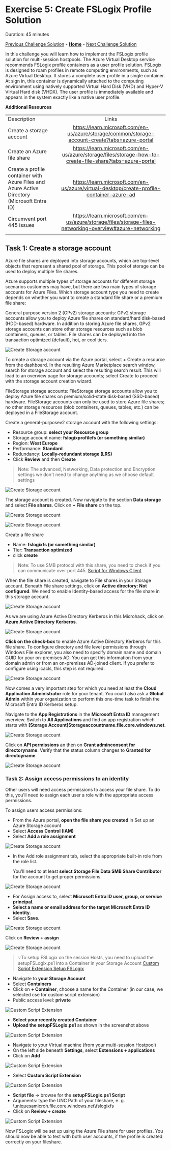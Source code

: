 # Exercise 5: Create FSLogix Profile Solution

Duration: 45 minutes

[Previous Challenge Solution](./04-multi-session-Hostpools-solution.md) - **[Home](../Readme.md)** - [Next Challenge Solution](./06-scaling-plan-solution.md)

In this challenge you will learn how to implement the FSLogix profile solution for multi-session hostpools.
The Azure Virtual Desktop service recommends FSLogix profile containers as a user profile solution. FSLogix is designed to roam profiles in remote computing environments, such as Azure Virtual Desktop. It stores a complete user profile in a single container. At sign in, this container is dynamically attached to the computing environment using natively supported Virtual Hard Disk (VHD) and Hyper-V Virtual Hard disk (VHDX). The user profile is immediately available and appears in the system exactly like a native user profile.

**Additional Resources**

  |              |            |  
|----------|:-------------:|
| Description | Links |
| Create a storage account | https://learn.microsoft.com/en-us/azure/storage/common/storage-account-create?tabs=azure-portal |
| Create an Azure file share | https://learn.microsoft.com/en-us/azure/storage/files/storage-how-to-create-file-share?tabs=azure-portal |
|Create a profile container with Azure Files and Azure Active Directory (Microsoft Entra ID)   |  https://learn.microsoft.com/en-us/azure/virtual-desktop/create-profile-container-azure-ad  | 
| Circumvent port 445 issues | https://learn.microsoft.com/en-us/azure/storage/files/storage-files-networking-overview#azure-networking |
  |              |            | 


## Task 1: Create a storage account
Azure file shares are deployed into storage accounts, which are top-level objects that represent a shared pool of storage. This pool of storage can be used to deploy multiple file shares.

Azure supports multiple types of storage accounts for different storage scenarios customers may have, but there are two main types of storage accounts for Azure Files. Which storage account type you need to create depends on whether you want to create a standard file share or a premium file share:

General purpose version 2 (GPv2) storage accounts: GPv2 storage accounts allow you to deploy Azure file shares on standard/hard disk-based (HDD-based) hardware. In addition to storing Azure file shares, GPv2 storage accounts can store other storage resources such as blob containers, queues, or tables. File shares can be deployed into the transaction optimized (default), hot, or cool tiers.

![Create Storage account](../Images/03-FSLogix_create-storage-account-0.png)

To create a storage account via the Azure portal, select + Create a resource from the dashboard. In the resulting Azure Marketplace search window, search for storage account and select the resulting search result. This will lead to an overview page for storage accounts; select Create to proceed with the storage account creation wizard.

FileStorage storage accounts: FileStorage storage accounts allow you to deploy Azure file shares on premium/solid-state disk-based (SSD-based) hardware. FileStorage accounts can only be used to store Azure file shares; no other storage resources (blob containers, queues, tables, etc.) can be deployed in a FileStorage account.

Create a general-purposev2 storage account with the following settings:
- Resource group: **select your Resource group**
- Storage account name: **fslogixprofilefs (or something similar)**
- Region: **West Europe**
- Performance: **Standard**
- Redundancy: **Locally-redundant storage (LRS)**
- Click **Review** and then **Create**

> Note: The advanced, Networking, Data protection and Encryption settings we don't need to change anything as we choose default settings

![Create Storage account](../Images/03-FSLogix_create-storage-account-1.png)

The storage account is created. Now navigate to the section **Data storage** and select **File shares**.
Click on **+ File share** on the top.

![Create Storage account](../Images/03-FSLogix_create-storage-account-2.png)

![Create Storage account](../Images/03-FSLogix_create-storage-account-3.png)

Create a file share 
- Name: **fslogixfs (or something similar)**
- Tier: **Transaction optimized**
- click **create**

> Note: To use SMB protocol with this share, you need to check if you can communicate over port 445. [Script for Windows Client](https://github.com/Azure-Samples/azure-files-samples/tree/master/AzFileDiagnostics/Windows)

When the file share is created, navigate to File shares in your Storage account. Beneath File share settings, click on **Active directory: Not configured**.
We need to enable Identity-based access for the file share in this storage account.

![Create Storage account](../Images/03-FSLogix_create-storage-account-6.png)

As we are using Azure Active Directory Kerberos in this Microhack, click on **Azure Active Directory Kerberos**.

![Create Storage account](../Images/03-FSLogix_create-storage-account-7.png)

**Click on the check-box** to enable Azure Active Directory Kerberos for this file share. 
To configure directory and file level permissions through Windows File explorer, you also need to specify domain name and domain GUID for your on-premises AD. 
You can get this information from your domain admin or from an on-premises AD-joined client. If you prefer to configure using icacls, this step is not required. 

![Create Storage account](../Images/03-FSLogix_create-storage-account-8.png)

Now comes a very important step for which you need at least the **Cloud Application Administrator** role for your tenant. You could also ask a **Global Admin** within your organization to perform this one-time task to finish the Microsoft Entra ID Kerberos setup.

Navigate to the **App Registrations** in the **Microsoft Entra ID** management overview. Switch to **All Applications** and find an app registration which starts with **[Storage Account]Storageaccountname.file.core.windows.net**.

![Create Storage account](../Images/03-FSLogix_create-storage-account-16.png)

Click on **API permissions** an then on **Grant adminconsent for directoryname**. Verify that the status column changes to **Granted for directoyname**.

![Create Storage account](../Images/03-FSLogix_create-storage-account-17.png)

### Task 2: Assign access permissions to an identity

Other users will need access permissions to access your file share. To do this, you'll need to assign each user a role with the appropriate access permissions.

To assign users access permissions:

- From the Azure portal, **open the file share you created** in Set up an Azure Storage account
- Select **Access Control (IAM)**
- Select **Add a role assignment**

![Create Storage account](../Images/03-FSLogix_create-storage-account-10.png)

- In the Add role assignment tab, select the appropriate built-in role from the role list. 

  You'll need to at least **select Storage File Data SMB Share Contributor** for the account to get proper permissions.

![Create Storage account](../Images/03-FSLogix_create-storage-account-11.png)

- For Assign access to, select **Microsoft Entra ID user, group, or service principal**.
- **Select a name or email address for the target Microsoft Entra ID identity**.
- Select **Save**.

![Create Storage account](../Images/03-FSLogix_create-storage-account-12.png)

Click on **Review + assign**

![Create Storage account](../Images/03-FSLogix_create-storage-account-13.png)

> 💡To setup FSLogix on the session Hosts, you need to upload the setupFSLogix.ps1 into a Container in your Storage Account
[Custom Script Extension Setup FSLogix](../modules/setupFSLogix.ps1)

- Navigate to **your Storage Account** 
- Select **Containers**
- Click on **+ Container**, choose a name for the Container (in our case, we selected cse for custom script extension)
- Public access level: **private**

![Custom Script Extension](../Images/03-FSLogix_customscriptextension-1.png)

- **Select your recently created Container**
- **Upload the setupFSLogix.ps1** as shown in the screenshot above

![Custom Script Extension](../Images/03-FSLogix_customscriptextension-2.png)

- Navigate to your Virtual machine (from your multi-session Hostpool)
- On the left side beneath **Settings**, select **Extensions + applications**
- Click on **Add**

![Custom Script Extension](../Images/03-FSLogix_customscriptextension-3.png)

- Select **Custom Script Extension**

![Custom Script Extension](../Images/03-FSLogix_customscriptextension-4.png)

- **Script file** -> browse for the **setupFSLogix.ps1 Script**
- Arguments: type the UNC Path of your fileshare, e. g. \\uniquesamicroh.file.core.windows.net\fslogixfs
- Click on **Review + create**

![Custom Script Extension](../Images/03-FSLogix_customscriptextension-5.png)

Now FSLogix will be set up using the Azure File share for user profiles. You should now be able to test with both user accounts, if the profile is created correctly on your fileshare.
